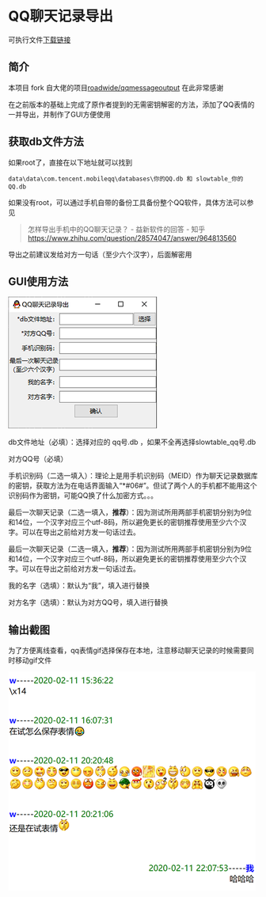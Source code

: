 # QQ聊天记录导出

可执行文件[下载链接](https://github.com/Yiyiyimu/QQ_History_Backup/releases/download/v1.0/QQ_History_Backup-v1.0.zip)

## 简介

本项目 fork 自大佬的项目[roadwide/qqmessageoutput](https://github.com/roadwide/qqmessageoutput) 在此非常感谢

在之前版本的基础上完成了原作者提到的无需密钥解密的方法，添加了QQ表情的一并导出，并制作了GUI方便使用

## 获取db文件方法

如果root了，直接在以下地址就可以找到

```
data\data\com.tencent.mobileqq\databases\你的QQ.db 和 slowtable_你的QQ.db
```



如果没有root，可以通过手机自带的备份工具备份整个QQ软件，具体方法可以参见

> 怎样导出手机中的QQ聊天记录？ - 益新软件的回答 - 知乎
> https://www.zhihu.com/question/28574047/answer/964813560

导出之前建议发给对方一句话（至少六个汉字），后面解密用

## GUI使用方法

![GUI_image](./img/GUI.png)

db文件地址（必填）：选择对应的 qq号.db ，如果不全再选择slowtable_qq号.db

对方QQ号（必填）

手机识别码（二选一填入）：理论上是用手机识别码（MEID）作为聊天记录数据库的密钥，获取方法为在电话界面输入“*#06#”。但试了两个人的手机都不能用这个识别码作为密钥，可能QQ换了什么加密方式。。。

最后一次聊天记录（二选一填入，**推荐**）：因为测试所用两部手机密钥分别为9位和14位，一个汉字对应三个utf-8码，所以避免更长的密钥推荐使用至少六个汉字。可以在导出之前给对方发一句话过去。

最后一次聊天记录（二选一填入，**推荐**）：因为测试所用两部手机密钥分别为9位和14位，一个汉字对应三个utf-8码，所以避免更长的密钥推荐使用至少六个汉字。可以在导出之前给对方发一句话过去。

我的名字（选填）：默认为“我”，填入进行替换

对方名字（选填）：默认为对方QQ号，填入进行替换

## 输出截图

为了方便离线查看，qq表情gif选择保存在本地，注意移动聊天记录的时候需要同时移动gif文件

![screenshot](./img/screenshot.png)